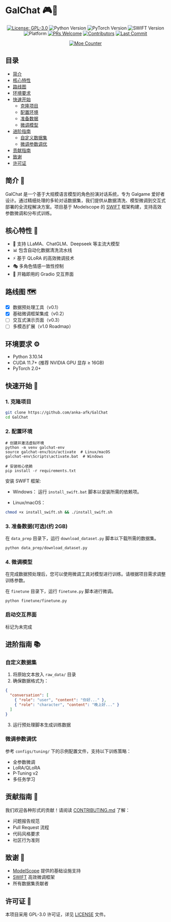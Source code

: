 # GalChat 🎮💬

<div align="center">

[![License: GPL-3.0](https://img.shields.io/badge/License-GPLv3-blue.svg)](https://www.gnu.org/licenses/gpl-3.0)
![Python Version](https://img.shields.io/badge/Python-3.10.14%2B-blue)
![PyTorch Version](https://img.shields.io/badge/PyTorch-2.5.1%2B-red)
![SWIFT Version](https://img.shields.io/badge/SWIFT-3.0.3%2B-orange)
![Platform](https://img.shields.io/badge/Platform-Windows%20%7C%20Linux%20%7C%20macOS-lightgrey)
[![PRs Welcome](https://img.shields.io/badge/PRs-Welcome-brightgreen)](CONTRIBUTING.md)
[![Contributors](https://img.shields.io/github/contributors/anka-afk/GalChat?color=green)](https://github.com/anka-afk/GalChat/graphs/contributors)
[![Last Commit](https://img.shields.io/github/last-commit/anka-afk/GalChat)](https://github.com/anka-afk/GalChat/commits/main)

</div>

<div align="center">

[![Moe Counter](https://patch-lively-beryl.glitch.me/get/@GalChat?theme=moebooru)](https://github.com/anka-afk/GalChat)

</div>

## 目录

- [简介](#简介-)
- [核心特性](#核心特性-)
- [路线图](#路线图-)
- [环境要求](#环境要求-)
- [快速开始](#快速开始-)
  - [克隆项目](#1-克隆项目)
  - [配置环境](#2-配置环境)
  - [准备数据](#3-准备数据可选)
  - [微调模型](#4-微调模型)
- [进阶指南](#进阶指南-)
  - [自定义数据集](#自定义数据集)
  - [微调参数调优](#微调参数调优)
- [贡献指南](#贡献指南-)
- [致谢](#致谢-)
- [许可证](#许可证-)

## 简介 🌟

GalChat 是一个基于大规模语言模型的角色扮演对话系统，专为 Galgame 爱好者设计。通过精细处理的多轮对话数据集，我们提供从数据清洗、模型微调到交互式部署的全流程解决方案。项目基于 Modelscope 的 [SWIFT](https://github.com/modelscope/swift) 框架构建，支持高效参数微调和分布式训练。

## 核心特性 🧩

- 🧩 支持 LLaMA、ChatGLM、Deepseek 等主流大模型
- 📊 包含自动化数据清洗流水线
- ⚡ 基于 QLoRA 的高效微调技术
- 🎭 多角色情感一致性控制
- 🚀 开箱即用的 Gradio 交互界面

## 路线图 🗺️

- [x] 数据预处理工具（v0.1）
- [x] 基础微调框架集成（v0.2）
- [ ] 交互式演示页面（v0.3）
- [ ] 多模态扩展（v1.0 Roadmap）

## 环境要求 ⚙️

- Python 3.10.14
- CUDA 11.7+ (推荐 NVIDIA GPU 显存 ≥ 16GB)
- PyTorch 2.0+

## 快速开始 🚀

### 1. **克隆项目**

```bash
git clone https://github.com/anka-afk/GalChat
cd GalChat
```

### 2. **配置环境**

```
# 创建并激活虚拟环境
python -m venv galchat-env
source galchat-env/bin/activate  # Linux/macOS
galchat-env\Scripts\activate.bat  # Windows

# 安装核心依赖
pip install -r requirements.txt
```

安装 SWIFT 框架:

- Windows：
  运行 `install_swift.bat` 脚本以安装所需的依赖项。

- Linux/macOS：

```bash
chmod +x install_swift.sh && ./install_swift.sh
```

### 3. **准备数据(可选)(约 2GB)**

在 `data_prep` 目录下，运行 `download_dataset.py` 脚本以下载所需的数据集。

```bash
python data_prep/download_dataset.py
```

### 4. 微调模型

在完成数据预处理后，您可以使用微调工具对模型进行训练。请根据项目需求调整训练参数。

在 `finetune` 目录下，运行 `finetune.py` 脚本进行微调。

```
python finetune/finetune.py
```

### 启动交互界面

标记为未完成

## 进阶指南 📚

### 自定义数据集

1. 将原始文本放入 `raw_data/` 目录
2. 确保数据格式为：

```json
{
  "conversation": [
    { "role": "user", "content": "你好..." },
    { "role": "character", "content": "晚上好..." }
  ]
}
```

3. 运行预处理脚本生成训练数据

### 微调参数调优

参考 `configs/tuning/` 下的示例配置文件，支持以下训练策略：

- 全参数微调
- LoRA/QLoRA
- P-Tuning v2
- 多任务学习

## 贡献指南 🤝

我们欢迎各种形式的贡献！请阅读 [CONTRIBUTING.md](CONTRIBUTING.md) 了解：

- 问题报告规范
- Pull Request 流程
- 代码风格要求
- 社区行为准则

## 致谢 🙏

- [ModelScope](https://modelscope.cn/) 提供的基础设施支持
- [SWIFT](https://github.com/modelscope/swift) 高效微调框架
- 所有数据集贡献者

## 许可证 📜

本项目采用 GPL-3.0 许可证，详见 [LICENSE](https://github.com/anka-afk/GalChat/blob/main/LICENSE) 文件。
